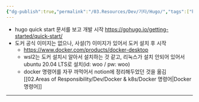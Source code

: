 ```yaml
---
{"dg-publish":true,"permalink":"/03.Resources/Dev/기타/Hugo/","tags":["hugo","blog","dev"],"noteIcon":""}
---
```


- hugo quick start 문서를 보고 개발 시작 https://gohugo.io/getting-started/quick-start/
- 도커 공식 이미지는 없으나, 사설(?) 이미지가 있어서 도커 설치 후 시작
	- https://www.docker.com/products/docker-desktop
	- wsl2는 도커 설치시 알아서 설치하는 것 같고, 리눅스가 설치 안되어 있어서 ubuntu 20.04 LTS로 설치(id: woo / pw: woo)
	- docker 명령어를 자꾸 까먹어서 notion에 정리해두었던 것을 옮김 [[02.Areas of Responsibility/Dev/Docker & k8s/Docker 명령어\|Docker 명령어]]


---

